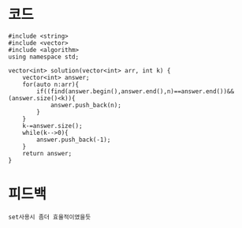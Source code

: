 # 코드

    #include <string>
    #include <vector>
    #include <algorithm>
    using namespace std;

    vector<int> solution(vector<int> arr, int k) {
        vector<int> answer;
        for(auto n:arr){
            if((find(answer.begin(),answer.end(),n)==answer.end())&&(answer.size()<k)){
                answer.push_back(n);
            }
        }
        k-=answer.size();
        while(k-->0){
            answer.push_back(-1);
        }
        return answer;
    }

# 피드백

    set사용시 좀더 효율적이였을듯